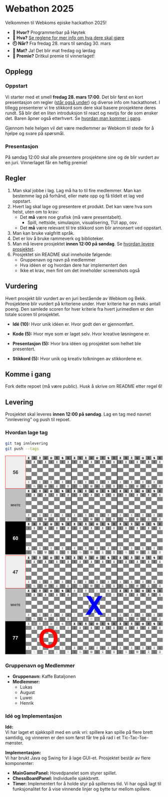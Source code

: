 # Webathon 2025

Velkommen til Webkoms episke hackathon 2025!

- **📍 Hvor?** Programmerbar på Høytek
- **📃 Hva?** [Se reglene for mer info om hva dere skal gjøre](#regler)
- **🕙 Når?** Fra fredag 28. mars til søndag 30. mars
- **🍕 Mat?** Ja! Det blir mat fredag og lørdag
- **🎁 Premie?** Dritkul premie til vinnerlaget!

## Opplegg

### Oppstart

Vi starter med et smell **fredag 28. mars 17:00**. Det blir først en kort presentasjon om regler ([står også under](#regler)) og diverse info om hackathonet. I tillegg presenterer vi tre stikkord som dere skal basere prosjektene deres rundt. Så blir det en liten introduksjon til react og nextjs for de som ønsker det. Baren åpner også etterhvert. Se [hvordan man kommer i gang](#komme-i-gang).

Gjennom hele helgen vil det være medlemmer av Webkom til stede for å hjelpe og svare på spørsmål.

### Presentasjon

På søndag 12:00 skal alle presentere prosjektene sine og de blir vurdert av en juri. Vinnerlaget får en heftig premie!

## Regler

1. Man skal jobbe i lag. Lag må ha to til fire medlemmer. Man kan bestemme lag på forhånd, eller møte opp og få tildelt et lag ved oppstart.
2. Hvert lag skal lage og presentere et produkt. Det kan være hva som helst, uten om to krav:
   - Det **må** være noe grafisk (må være presentabelt).
     - Spill, nettside, simulasjon, visualisering, TUI app, osv.
   - Det **må** være relevant til tre stikkord som blir annonsert ved oppstart.
3. Man kan bruke valgfritt språk.
4. Det er lov å bruke rammeverk og biblioteker.
5. Man må levere prosjektet **innen 12:00 på søndag**. Se [hvordan levere prosjektet](#levering).
6. Prosjektet sin README skal inneholde følgende:
   - Gruppenavn og navn på medlemmer
   - Hva idéen er og hvordan dere har implementert den
   - Ikke et krav, men fint om det inneholder screenshots også

## Vurdering

Hvert prosjekt blir vurdert av en juri bestående av Webkom og Bekk. Prosjektene blir vurdert på kriteriene under. Hver kriterie har en maks antall poeng. Den samlede scoren for hver kriterie fra hvert jurimedlem er den totale scoren til prosjektet.

- **Idé (10):** Hvor unik idéen er. Hvor godt den er gjennomført.

- **Kode (5):** Hvor mye som er laget selv. Hvor kreative løsningene er.

- **Presentasjon (5):** Hvor bra idéen og prosjektet som helhet ble presentert.

- **Stikkord (5):** Hvor unik og kreativ tolkningen av stikkordene er.

## Komme i gang

Fork dette repoet (må være public). Husk å skrive om README etter regel 6!

## Levering

Prosjektet skal leveres **innen 12:00 på søndag**. Lag en tag med navnet "innlevering" og push til repoet.

### Hvordan lage tag

```sh
git tag innlevering
git push --tags
```
![alt text](image.png)
![alt text](image-1.png)


### Gruppenavn og Medlemmer
- **Gruppenavn:** Kaffe Bataljonen
- **Medlemmer:**
  - Lukas
  - August 
  - Luwei
  - Henrik

### Idé og Implementasjon
**Idé:**  
Vi har laget et sjakkspill med en unik vri: spillere kan spille på flere brett samtidig, og vinneren er den som først får tre på rad i et Tic-Tac-Toe-mønster.

**Implementasjon:**  
Vi har brukt Java og Swing for å lage GUI-et. Prosjektet består av flere komponenter:
- **MainGamePanel:** Hovedpanelet som styrer spillet.
- **ChessBoardPanel:** Individuelle sjakkbrett.
- **Timer:** Implementert for å holde styr på spillernes tid.
Vi har også lagt til funksjonalitet for å vise vinnende linjer og bytte tur mellom spillere.